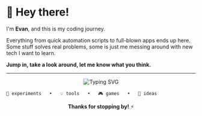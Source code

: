 # 👋 Hey there!

I'm **Evan**, and this is my coding journey.

Everything from quick automation scripts to full-blown apps ends up here. Some stuff solves real problems, some is just me messing around with new tech I want to learn.

**Jump in, take a look around, let me know what you think.**

---

<div align="center">

![Typing SVG](https://readme-typing-svg.demolab.com?font=JetBrains+Mono&size=18&duration=4000&pause=800&color=58A6FF&center=true&vCenter=true&width=500&lines=Learning+new+things+every+day;Building+cool+stuff;Breaking+things%2C+then+fixing+them;Always+experimenting)

</div>

```
🎯 experiments   •   💡 tools   •   🎮 games   •   🚀 ideas
```

<div align="center">

**Thanks for stopping by!** ⚡

</div>
